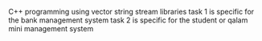C++ programming using vector string stream libraries
task 1 is specific for the bank management system
task 2 is specific for the student or qalam mini management system
